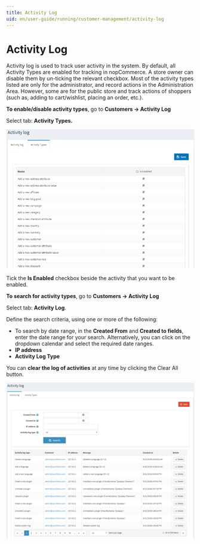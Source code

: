 ```yaml
---
title: Activity Log
uid: en/user-guide/running/customer-management/activity-log
---
```


# Activity Log

Activity log is used to track user activity in the system. By default, all Activity Types are enabled for tracking in nopCommerce. A store owner can disable them by un-ticking the relevant checkbox. Most of the activity types listed are only for the administrator, and record actions in the Administration Area. However, some are for the public store and track actions of shoppers (such as, adding to cart/wishlist, placing an order, etc.).

**To enable/disable activity types**, go to **Customers → Activity Log**

Select tab: **Activity Types.**

![Activity Log](_static/activity-log/activity-log.png)

Tick the **Is Enabled** checkbox beside the activity that you want to be enabled.

**To search for activity types**, go to **Customers → Activity Log**

Select tab: **Activity Log**.

Define the search criteria, using one or more of the following:

- To search by date range, in the **Created From** and **Created to fields**, enter the date range for your search. Alternatively, you can click on the dropdown calendar and select the required date ranges.
- **IP address**
- **Activity Log Type**

You can **clear the log of activities** at any time by clicking the Clear All button.

![Activity Log](_static/activity-log/ActivityLog-2.png)